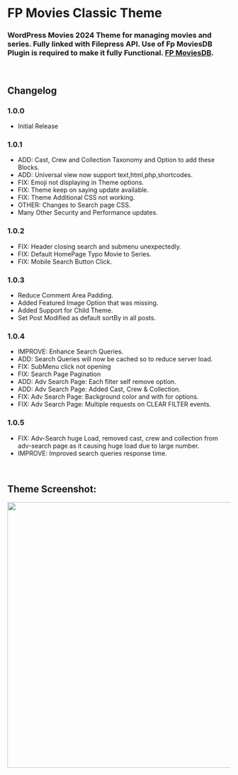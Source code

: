 # FP Movies Classic Theme
### WordPress Movies 2024 Theme for managing movies and series. Fully linked with Filepress API. Use of Fp MoviesDB Plugin is required to make it fully Functional. [FP MoviesDB](https://github.com/FP-MoviesDB/FP-MoviesDB/).

&nbsp;

## Changelog

### 1.0.0
- Initial Release

### 1.0.1
- ADD: Cast, Crew and Collection Taxonomy and Option to add these Blocks.
- ADD: Universal view now support text,html,php,shortcodes.
- FIX: Emoji not displaying in Theme options.
- FIX: Theme keep on saying update available.
- FIX: Theme Additional CSS not working.
- OTHER: Changes to Search page CSS.
- Many Other Security and Performance updates.

### 1.0.2
- FIX: Header closing search and submenu unexpectedly.
- FIX: Default HomePage Typo Movie to Series.
- FIX: Mobile Search Button Click.

### 1.0.3
- Reduce Comment Area Padding.
- Added Featured Image Option that was missing.
- Added Support for Child Theme.
- Set Post Modified as default sortBy in all posts.

### 1.0.4
- IMPROVE: Enhance Search Queries.
- ADD: Search Queries will now be cached so to reduce server load.
- FIX: SubMenu click not opening
- FIX: Search Page Pagination
- ADD: Adv Search Page: Each filter self remove option.
- ADD: Adv Search Page: Added Cast, Crew & Collection.
- FIX: Adv Search Page: Background color and with for options.
- FIX: Adv Search Page: Multiple requests on CLEAR FILTER events.

### 1.0.5
- FIX: Adv-Search huge Load, removed cast, crew and collection from adv-search page as it causing huge load due to large number.
- IMPROVE: Improved search queries response time.

&nbsp;

## Theme Screenshot:
<img src="https://imgshare.xyz/img/4/66c31364856bfe68d7616a9f/screenshot.png" width="600" />


